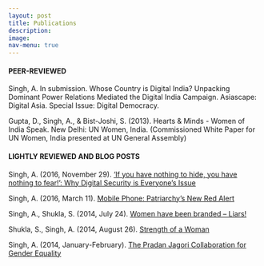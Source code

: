 ```yaml
---
layout: post
title: Publications
description:
image:
nav-menu: true
---
```


#### PEER-REVIEWED

Singh, A. In submission. Whose Country is Digital India? Unpacking Dominant Power Relations Mediated the Digital India Campaign. Asiascape: Digital Asia. Special Issue: Digital Democracy.

Gupta, D., Singh, A., & Bist-Joshi, S. (2013). Hearts & Minds - Women of India Speak. New Delhi: UN Women, India. (Commissioned White Paper for UN Women, India presented at UN General Assembly)

#### LIGHTLY REVIEWED AND BLOG POSTS

Singh, A. (2016, November 29). [‘If you have nothing to hide, you have nothing to fear!’: Why Digital Security is Everyone’s Issue](http://yfa.awid.org/2016/11/if-you-have-nothing-to-hide-then-you-have-nothing-to-fear-why-digital-security-is-everyones-issue/)

Singh, A. (2016, March 11). [Mobile Phone: Patriarchy’s New Red Alert](http://thewire.in/23725/mobile-phones-patriarchys-new-red-alert/)

Singh, A., Shukla, S. (2014, July 24). [Women have been branded – Liars!](http://kafila.org/2014/07/24/women-have-been-branded-liars/)

Shukla, S., Singh, A. (2014, August 26). [Strength of a Woman](http://kafila.org/2014/08/26/strength-of-a-woman-surabhi-shukla-and-anubha-singh/)

Singh, A. (2014, January-February). [The Pradan Jagori Collaboration for Gender Equality](https://www.slideshare.net/slideshow/embed_code/key/2v4yqrAFHf2ZmC)
